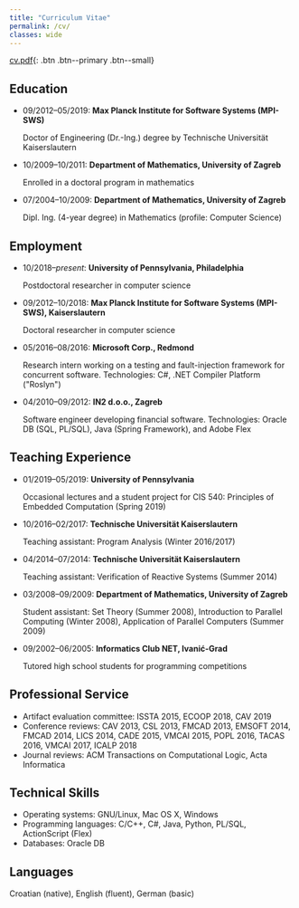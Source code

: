 ```yaml
---
title: "Curriculum Vitae"
permalink: /cv/
classes: wide
---
```


[cv.pdf](/assets/files/cv.pdf){: .btn .btn--primary .btn--small}

## Education

* 09/2012&ndash;05/2019: **Max Planck Institute for Software Systems (MPI-SWS)**

  Doctor of Engineering (Dr.-Ing.) degree by Technische Universität Kaiserslautern
* 10/2009&ndash;10/2011: **Department of Mathematics, University of Zagreb**

  Enrolled in a doctoral program in mathematics
* 07/2004&ndash;10/2009: **Department of Mathematics, University of Zagreb**

  Dipl. Ing. (4-year degree) in Mathematics (profile: Computer Science)

## Employment

* 10/2018&ndash;_present_: **University of Pennsylvania, Philadelphia**

  Postdoctoral researcher in computer science
* 09/2012&ndash;10/2018: **Max Planck Institute for Software Systems (MPI-SWS), Kaiserslautern**

  Doctoral researcher in computer science
* 05/2016&ndash;08/2016: **Microsoft Corp., Redmond**

  Research intern working on a testing and fault-injection framework for concurrent software. Technologies: C#, .NET Compiler Platform ("Roslyn")
* 04/2010&ndash;09/2012: **IN2 d.o.o., Zagreb**

  Software engineer developing financial software. Technologies: Oracle DB
  (SQL, PL/SQL), Java (Spring Framework), and Adobe Flex

## Teaching Experience

* 01/2019&ndash;05/2019: **University of Pennsylvania**

  Occasional lectures and a student project for CIS 540: Principles of Embedded Computation (Spring 2019)
* 10/2016&ndash;02/2017: **Technische Universität Kaiserslautern**

  Teaching assistant: Program Analysis (Winter 2016/2017)
* 04/2014&ndash;07/2014: **Technische Universität Kaiserslautern**

  Teaching assistant: Verification of Reactive Systems (Summer 2014)
* 03/2008&ndash;09/2009: **Department of Mathematics, University of Zagreb**

  Student assistant: Set Theory (Summer 2008), Introduction to Parallel
  Computing (Winter 2008), Application of Parallel Computers (Summer 2009)
* 09/2002&ndash;06/2005: **Informatics Club NET, Ivanić-Grad**

  Tutored high school students for programming competitions

## Professional Service

* Artifact evaluation committee: ISSTA 2015, ECOOP 2018, CAV 2019
* Conference reviews: CAV 2013, CSL 2013, FMCAD 2013, EMSOFT 2014, FMCAD
  2014, LICS 2014, CADE 2015, VMCAI 2015, POPL 2016, TACAS 2016, VMCAI
  2017, ICALP 2018
* Journal reviews: ACM Transactions on Computational Logic, Acta Informatica

## Technical Skills

* Operating systems: GNU/Linux, Mac OS X, Windows
* Programming languages: C/C++, C#, Java, Python, PL/SQL, ActionScript (Flex)
* Databases: Oracle DB

## Languages

Croatian (native), English (fluent), German (basic)
